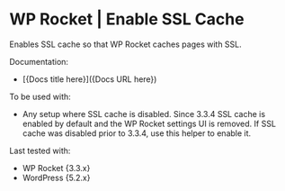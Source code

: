 # WP Rocket | Enable SSL Cache

Enables SSL cache so that WP Rocket caches pages with SSL.

Documentation:
* [{Docs title here}]({Docs URL here})

To be used with:
* Any setup where SSL cache is disabled. Since 3.3.4 SSL cache is enabled by default and the WP Rocket settings UI is removed. If SSL cache was disabled prior to 3.3.4, use this helper to enable it. 

Last tested with:
* WP Rocket {3.3.x}
* WordPress {5.2.x}
